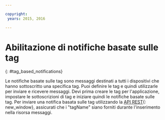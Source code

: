 ```yaml
---

copyright:
 years: 2015, 2016

---
```


# Abilitazione di notifiche basate sulle tag
{: #tag_based_notifications}

Le notifiche basate sulle tag sono messaggi destinati a tutti i dispositivi che hanno sottoscritto una specifica tag. Puoi definire le tag e quindi utilizzarle per
                        inviare e ricevere messaggi. Devi prima creare le tag per l'applicazione, impostare
                        le sottoscrizioni di tag e iniziare quindi le notifiche basate sulle
                        tag. Per inviare una notifica basata sulle tag utilizzando la [API REST](https://mobile.{DomainName}/imfpushrestapidocs/){: new_window}, assicurati che i "tagName" siano forniti durante l'inserimento nella risorsa messaggi.
